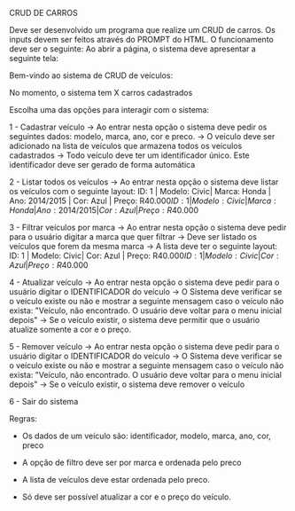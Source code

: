 CRUD DE CARROS

Deve ser desenvolvido um programa que realize um CRUD de carros.
Os inputs devem ser feitos através do PROMPT do HTML. O
funcionamento deve ser o seguinte:
Ao abrir a página, o sistema deve apresentar a seguinte tela:

Bem-vindo ao sistema de CRUD de veículos:

No momento, o sistema tem X carros cadastrados

Escolha uma das opções para interagir com o sistema:

1 - Cadastrar veículo
-> Ao entrar nesta opção o sistema deve pedir os seguintes
dados: modelo, marca, ano, cor e preco.
-> O veículo deve ser adicionado na lista de veículos que
armazena todos os veículos cadastrados
-> Todo veículo deve ter um identificador único. Este
identificador deve ser gerado de forma automática

2 - Listar todos os veículos
-> Ao entrar nesta opção o sistema deve listar os veículos
com o seguinte layout:
ID: 1 | Modelo: Civic| Marca: Honda | Ano: 2014/2015 | Cor: Azul |
Preço: R$40.000
ID: 1 | Modelo: Civic| Marca: Honda | Ano: 2014/2015 | Cor: Azul |
Preço: R$40.000

3 - Filtrar veículos por marca
-> Ao entrar nesta opção o sistema deve pedir para o
usuário digitar a marca que quer filtrar
-> Deve ser listado os veículos que forem da mesma marca
-> A lista deve ter o seguinte layout:
ID: 1 | Modelo: Civic| Cor: Azul | Preço: R$40.000
ID: 1 | Modelo: Civic| Cor: Azul | Preço: R$40.000

4 - Atualizar veículo
-> Ao entrar nesta opção o sistema deve pedir para o
usuário digitar o IDENTIFICADOR do veículo
-> O Sistema deve verificar se o veículo existe ou não e
mostrar a seguinte mensagem caso o veículo não exista:
"Veículo, não encontrado. O usuário deve voltar para o menu
inicial depois"
-> Se o veículo existir, o sistema deve permitir que o usuário
atualize somente a cor e o preço.

5 - Remover veículo
-> Ao entrar nesta opção o sistema deve pedir para o
usuário digitar o IDENTIFICADOR do veículo
-> O Sistema deve verificar se o veículo existe ou não e
mostrar a seguinte mensagem caso o veículo não exista:
"Veículo, não encontrado. O usuário deve voltar para o menu
inicial depois"
-> Se o veículo existir, o sistema deve remover o veículo

6 - Sair do sistema

Regras:

- Os dados de um veículo são: identificador, modelo, marca,
  ano, cor, preco

- A opção de filtro deve ser por marca e ordenada pelo preco
- A lista de veículos deve estar ordenada pelo preco.
- Só deve ser possível atualizar a cor e o preço do veículo.
